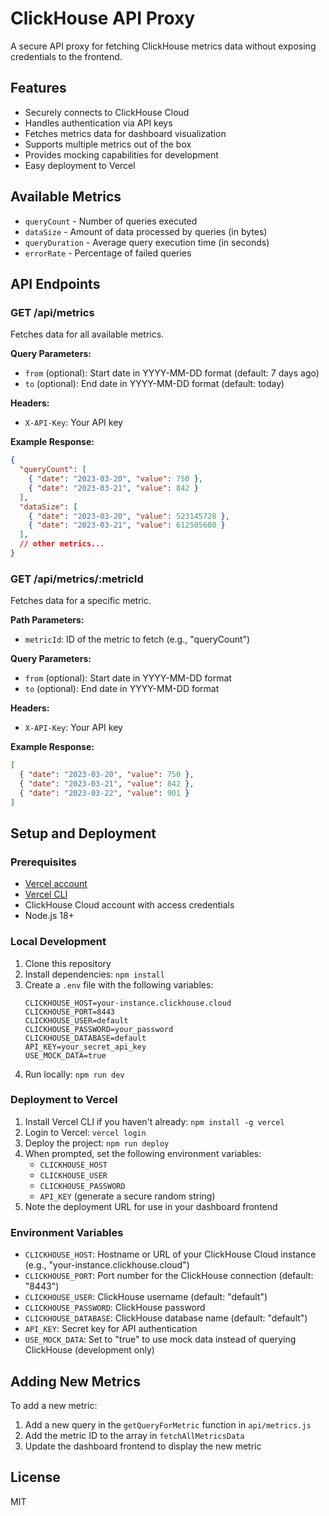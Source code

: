 # ClickHouse API Proxy

A secure API proxy for fetching ClickHouse metrics data without exposing credentials to the frontend.

## Features

- Securely connects to ClickHouse Cloud
- Handles authentication via API keys
- Fetches metrics data for dashboard visualization
- Supports multiple metrics out of the box
- Provides mocking capabilities for development
- Easy deployment to Vercel

## Available Metrics

- `queryCount` - Number of queries executed
- `dataSize` - Amount of data processed by queries (in bytes)
- `queryDuration` - Average query execution time (in seconds)
- `errorRate` - Percentage of failed queries

## API Endpoints

### GET /api/metrics
Fetches data for all available metrics.

**Query Parameters:**
- `from` (optional): Start date in YYYY-MM-DD format (default: 7 days ago)
- `to` (optional): End date in YYYY-MM-DD format (default: today)

**Headers:**
- `X-API-Key`: Your API key

**Example Response:**
```json
{
  "queryCount": [
    { "date": "2023-03-20", "value": 750 },
    { "date": "2023-03-21", "value": 842 }
  ],
  "dataSize": [
    { "date": "2023-03-20", "value": 523145728 },
    { "date": "2023-03-21", "value": 612505600 }
  ],
  // other metrics...
}
```

### GET /api/metrics/:metricId
Fetches data for a specific metric.

**Path Parameters:**
- `metricId`: ID of the metric to fetch (e.g., "queryCount")

**Query Parameters:**
- `from` (optional): Start date in YYYY-MM-DD format
- `to` (optional): End date in YYYY-MM-DD format

**Headers:**
- `X-API-Key`: Your API key

**Example Response:**
```json
[
  { "date": "2023-03-20", "value": 750 },
  { "date": "2023-03-21", "value": 842 },
  { "date": "2023-03-22", "value": 901 }
]
```

## Setup and Deployment

### Prerequisites

- [Vercel account](https://vercel.com/signup)
- [Vercel CLI](https://vercel.com/cli)
- ClickHouse Cloud account with access credentials
- Node.js 18+

### Local Development

1. Clone this repository
2. Install dependencies: `npm install`
3. Create a `.env` file with the following variables:
   ```
   CLICKHOUSE_HOST=your-instance.clickhouse.cloud
   CLICKHOUSE_PORT=8443
   CLICKHOUSE_USER=default
   CLICKHOUSE_PASSWORD=your_password
   CLICKHOUSE_DATABASE=default
   API_KEY=your_secret_api_key
   USE_MOCK_DATA=true
   ```
4. Run locally: `npm run dev`

### Deployment to Vercel

1. Install Vercel CLI if you haven't already: `npm install -g vercel`
2. Login to Vercel: `vercel login`
3. Deploy the project: `npm run deploy`
4. When prompted, set the following environment variables:
   - `CLICKHOUSE_HOST`
   - `CLICKHOUSE_USER`
   - `CLICKHOUSE_PASSWORD`
   - `API_KEY` (generate a secure random string)
5. Note the deployment URL for use in your dashboard frontend

### Environment Variables

- `CLICKHOUSE_HOST`: Hostname or URL of your ClickHouse Cloud instance (e.g., "your-instance.clickhouse.cloud")
- `CLICKHOUSE_PORT`: Port number for the ClickHouse connection (default: "8443")
- `CLICKHOUSE_USER`: ClickHouse username (default: "default")
- `CLICKHOUSE_PASSWORD`: ClickHouse password
- `CLICKHOUSE_DATABASE`: ClickHouse database name (default: "default")
- `API_KEY`: Secret key for API authentication
- `USE_MOCK_DATA`: Set to "true" to use mock data instead of querying ClickHouse (development only)

## Adding New Metrics

To add a new metric:

1. Add a new query in the `getQueryForMetric` function in `api/metrics.js`
2. Add the metric ID to the array in `fetchAllMetricsData`
3. Update the dashboard frontend to display the new metric

## License

MIT 